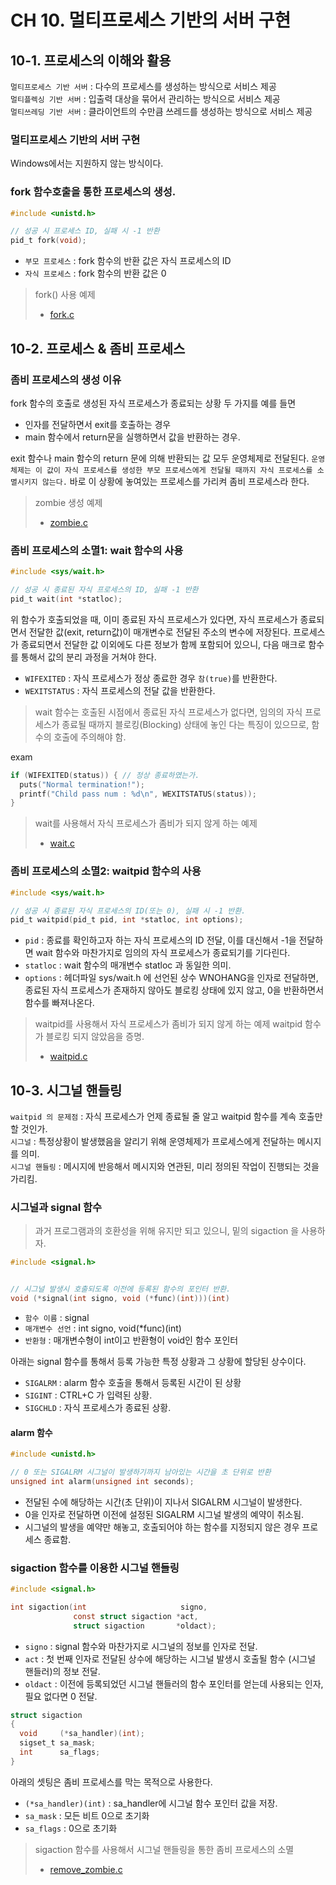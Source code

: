 # CH 10. 멀티프로세스 기반의 서버 구현

## 10-1. 프로세스의 이해와 활용

`멀티프로세스 기반 서버` : 다수의 프로세스를 생성하는 방식으로 서비스 제공<br>
`멀티플렉싱 기반 서버` : 입출력 대상을 묶어서 관리하는 방식으로 서비스 제공<br>
`멀티쓰레딩 기반 서버` : 클라이언트의 수만큼 쓰레드를 생성하는 방식으로 서비스 제공

### 멀티프로세스 기반의 서버 구현

Windows에서는 지원하지 않는 방식이다.

### fork 함수호출을 통한 프로세스의 생성.

```c
#include <unistd.h>

// 성공 시 프로세스 ID, 실패 시 -1 반환
pid_t fork(void);
```

-   `부모 프로세스` : fork 함수의 반환 값은 자식 프로세스의 ID
-   `자식 프로세스` : fork 함수의 반환 값은 0

> fork() 사용 예제
>
> -   [fork.c](./)

## 10-2. 프로세스 & 좀비 프로세스

### 좀비 프로세스의 생성 이유

fork 함수의 호출로 생성된 자식 프로세스가 종료되는 상황 두 가지를 예를 들면

-   인자를 전달하면서 exit를 호출하는 경우
-   main 함수에서 return문을 실행하면서 값을 반환하는 경우.

exit 함수나 main 함수의 return 문에 의해 반환되는 값 모두 운영체제로 전달된다. `운영체제는 이 값이 자식 프로세스를 생성한 부모 프로세스에게 전달될 때까지 자식 프로세스를 소멸시키지 않는다.` 바로 이 상황에 놓여있는 프로세스를 가리켜 좀비 프로세스라 한다.

> zombie 생성 예제
>
> -   [zombie.c](./)

### 좀비 프로세스의 소멸1: wait 함수의 사용

```c
#include <sys/wait.h>

// 성공 시 종료된 자식 프로세스의 ID, 실패 -1 반환
pid_t wait(int *statloc);
```

위 함수가 호출되었을 때, 이미 종료된 자식 프로세스가 있다면, 자식 프로세스가 종료되면서 전달한 값(exit, return값)이 매개변수로 전달된 주소의 변수에 저장된다. 프로세스가 종료되면서 전달한 값 이외에도 다른 정보가 함께 포함되어 있으니, 다음 매크로 함수를 통해서 값의 분리 과정을 거쳐야 한다.

-   `WIFEXITED` : 자식 프로세스가 정상 종료한 경우 `참(true)`를 반환한다.
-   `WEXITSTATUS` : 자식 프로세스의 전달 값을 반환한다.

> wait 함수는 호출된 시점에서 종료된 자식 프로세스가 없다면, 임의의 자식 프로세스가 종료될 때까지 블로킹(Blocking) 상태에 놓인 다는 특징이 있으므로, 함수의 호출에 주의해야 함.

exam

```c
if (WIFEXITED(status)) { // 정상 종료하였는가.
  puts("Normal termination!");
  printf("Child pass num : %d\n", WEXITSTATUS(status));
}
```

> wait를 사용해서 자식 프로세스가 좀비가 되지 않게 하는 예제
>
> -   [wait.c](./)

### 좀비 프로세스의 소멸2: waitpid 함수의 사용

```c
#include <sys/wait.h>

// 성공 시 종료된 자식 프로세스의 ID(또는 0), 실패 시 -1 반환.
pid_t waitpid(pid_t pid, int *statloc, int options);
```

-   `pid` : 종료를 확인하고자 하는 자식 프로세스의 ID 전달, 이를 대신해서 -1을 전달하면 wait 함수와 마찬가지로 임의의 자식 프로세스가 종료되기를 기다린다.
-   `statloc` : wait 함수의 매개변수 statloc 과 동일한 의미.
-   `options` : 헤더파일 sys/wait.h 에 선언된 상수 WNOHANG을 인자로 전달하면, 종료된 자식 프로세스가 존재하지 않아도 블로킹 상태에 있지 않고, 0을 반환하면서 함수를 빠져나온다.

> waitpid를 사용해서 자식 프로세스가 좀비가 되지 않게 하는 예제
> waitpid 함수가 블로킹 되지 않았음을 증명.
>
> -   [waitpid.c](./)

## 10-3. 시그널 핸들링

`waitpid 의 문제점` : 자식 프로세스가 언제 종료될 줄 알고 waitpid 함수를 계속 호출만 할 것인가.<br>
`시그널` : 특정상황이 발생했음을 알리기 위해 운영체제가 프로세스에게 전달하는 메시지를 의미.<br>
`시그널 핸들링` : 메시지에 반응해서 메시지와 연관된, 미리 정의된 작업이 진행되는 것을 가리킴.

### 시그널과 signal 함수

> 과거 프로그램과의 호환성을 위해 유지만 되고 있으니, 밑의 sigaction 을 사용하자.

```c
#include <signal.h>


// 시그널 발생시 호출되도록 이전에 등록된 함수의 포인터 반환.
void (*signal(int signo, void (*func)(int)))(int)
```

-   `함수 이름` : signal
-   `매개변수 선언` : int signo, void(\*func)(int)
-   `반환형` : 매개변수형이 int이고 반환형이 void인 함수 포인터

아래는 signal 함수를 통해서 등록 가능한 특정 상황과 그 상황에 할당된 상수이다.

-   `SIGALRM` : alarm 함수 호출을 통해서 등록된 시간이 된 상황
-   `SIGINT` : CTRL+C 가 입력된 상황.
-   `SIGCHLD` : 자식 프로세스가 종료된 상황.

#### alarm 함수

```c
#include <unistd.h>

// 0 또는 SIGALRM 시그널이 발생하기까지 남아있는 시간을 초 단위로 반환
unsigned int alarm(unsigned int seconds);
```

-   전달된 수에 해당하는 시간(초 단위)이 지나서 SIGALRM 시그널이 발생한다.
-   0을 인자로 전달하면 이전에 설정된 SIGALRM 시그널 발생의 예약이 취소됨.
-   시그널의 발생을 예약만 해놓고, 호출되어야 하는 함수를 지정되지 않은 경우 프로세스 종료함.

### sigaction 함수를 이용한 시그널 핸들링

```c
#include <signal.h>

int sigaction(int                     signo,
              const struct sigaction *act,
              struct sigaction       *oldact);
```

-   `signo` : signal 함수와 마찬가지로 시그널의 정보를 인자로 전달.
-   `act` : 첫 번째 인자로 전달된 상수에 해당하는 시그널 발생시 호출될 함수 (시그널 핸들러)의 정보 전달.
-   `oldact` : 이전에 등록되었던 시그널 핸들러의 함수 포인터를 얻는데 사용되는 인자, 필요 없다면 0 전달.

```c
struct sigaction
{
  void     (*sa_handler)(int);
  sigset_t sa_mask;
  int      sa_flags;
}
```

아래의 셋팅은 좀비 프로세스를 막는 목적으로 사용한다.

-   `(*sa_handler)(int)` : sa_handler에 시그널 함수 포인터 값을 저장.
-   `sa_mask` : 모든 비트 0으로 초기화
-   `sa_flags` : 0으로 초기화

> sigaction 함수를 사용해서 시그널 핸들링을 통한 좀비 프로세스의 소멸
>
> -   [remove_zombie.c](./)
